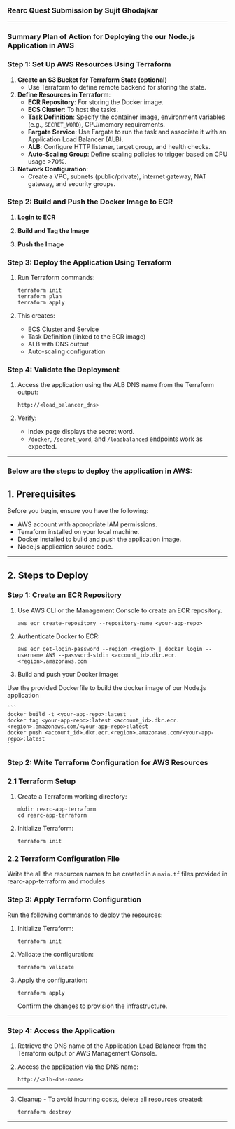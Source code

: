 ### **Rearc Quest Submission by Sujit Ghodajkar**

---

### **Summary Plan of Action for Deploying the our Node.js Application in AWS**

### **Step 1: Set Up AWS Resources Using Terraform**

1. **Create an S3 Bucket for Terraform State (optional)**
    - Use Terraform to define remote backend for storing the state.
2. **Define Resources in Terraform**:
    - **ECR Repository**: For storing the Docker image.
    - **ECS Cluster**: To host the tasks.
    - **Task Definition**: Specify the container image, environment variables (e.g., `SECRET_WORD`), CPU/memory requirements.
    - **Fargate Service**: Use Fargate to run the task and associate it with an Application Load Balancer (ALB).
    - **ALB**: Configure HTTP listener, target group, and health checks.
    - **Auto-Scaling Group**: Define scaling policies to trigger based on CPU usage >70%.
3. **Network Configuration**:
    - Create a VPC, subnets (public/private), internet gateway, NAT gateway, and security groups.

### **Step 2: Build and Push the Docker Image to ECR**

1. **Login to ECR**
    
2. **Build and Tag the Image**
    
3. **Push the Image**
    

### **Step 3: Deploy the Application Using Terraform**

1. Run Terraform commands:
    
    ```
    terraform init
    terraform plan
    terraform apply
    
    ```
    
2. This creates:
    - ECS Cluster and Service
    - Task Definition (linked to the ECR image)
    - ALB with DNS output
    - Auto-scaling configuration

### **Step 4: Validate the Deployment**

1. Access the application using the ALB DNS name from the Terraform output:
    
    ```
    http://<load_balancer_dns>
    
    ```
    
2. Verify:
    - Index page displays the secret word.
    - `/docker`, `/secret_word`, and `/loadbalanced` endpoints work as expected.

---

### **Below are the steps to deploy the application in AWS**:

## **1. Prerequisites**

Before you begin, ensure you have the following:

- AWS account with appropriate IAM permissions.
- Terraform installed on your local machine.
- Docker installed to build and push the application image.
- Node.js application source code.

---

## **2. Steps to Deploy**

### **Step 1: Create an ECR Repository**

1. Use AWS CLI or the Management Console to create an ECR repository.
    
    ```
    aws ecr create-repository --repository-name <your-app-repo>
    ```
    
2. Authenticate Docker to ECR:
    
    ```
    aws ecr get-login-password --region <region> | docker login --username AWS --password-stdin <account_id>.dkr.ecr.<region>.amazonaws.com
    ```
    
3. Build and push your Docker image:

Use the provided Dockerfile to build the docker image of our Node.js application

    
    ```
    docker build -t <your-app-repo>:latest .
    docker tag <your-app-repo>:latest <account_id>.dkr.ecr.<region>.amazonaws.com/<your-app-repo>:latest
    docker push <account_id>.dkr.ecr.<region>.amazonaws.com/<your-app-repo>:latest
    ```
    

### **Step 2: Write Terraform Configuration for AWS Resources**

### **2.1 Terraform Setup**

1. Create a Terraform working directory:
    
    ```
    mkdir rearc-app-terraform
    cd rearc-app-terraform
    ```
    
2. Initialize Terraform:
    
    ```
    terraform init
    ```
    

### **2.2 Terraform Configuration File**

Write the all the resources names to be created in a `main.tf` files provided in rearc-app-terraform and modules


### **Step 3: Apply Terraform Configuration**

Run the following commands to deploy the resources:

1. Initialize Terraform:
    
    ```
    terraform init
    ```
    
2. Validate the configuration:
    
    ```
    terraform validate
    ```
    
3. Apply the configuration:
    
    ```
    terraform apply
    ```
    
    Confirm the changes to provision the infrastructure.
    

---

### **Step 4: Access the Application**

1. Retrieve the DNS name of the Application Load Balancer from the Terraform output or AWS Management Console.
2. Access the application via the DNS name:
    
    ```
    http://<alb-dns-name>
    ```
    

---

3. Cleanup - To avoid incurring costs, delete all resources created:

    ```
    terraform destroy
    ```

---